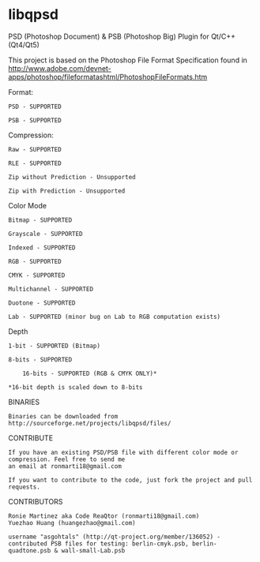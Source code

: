 libqpsd
=======

PSD (Photoshop Document) & PSB (Photoshop Big) Plugin for Qt/C++ (Qt4/Qt5)


This project is based on the Photoshop File Format Specification found in http://www.adobe.com/devnet-apps/photoshop/fileformatashtml/PhotoshopFileFormats.htm

Format:

	PSD - SUPPORTED
	
	PSB - SUPPORTED
	
Compression:

	Raw - SUPPORTED

	RLE - SUPPORTED

	Zip without Prediction - Unsupported

	Zip with Prediction - Unsupported
	
Color Mode

	Bitmap - SUPPORTED

	Grayscale - SUPPORTED

	Indexed - SUPPORTED

	RGB - SUPPORTED

	CMYK - SUPPORTED

	Multichannel - SUPPORTED

	Duotone - SUPPORTED

	Lab - SUPPORTED (minor bug on Lab to RGB computation exists)
	
Depth

	1-bit - SUPPORTED (Bitmap)
	
	8-bits - SUPPORTED
	
        16-bits - SUPPORTED (RGB & CMYK ONLY)*
	
	*16-bit depth is scaled down to 8-bits
	

BINARIES

	Binaries can be downloaded from http://sourceforge.net/projects/libqpsd/files/

CONTRIBUTE

	If you have an existing PSD/PSB file with different color mode or compression. Feel free to send me
	an email at ronmarti18@gmail.com
	
	If you want to contribute to the code, just fork the project and pull requests.

CONTRIBUTORS

	Ronie Martinez aka Code ReaQtor (ronmarti18@gmail.com)
	Yuezhao Huang (huangezhao@gmail.com)
	
	username "asgohtals" (http://qt-project.org/member/136052) - contributed PSB files for testing: berlin-cmyk.psb, berlin-quadtone.psb & wall-small-Lab.psb

	
